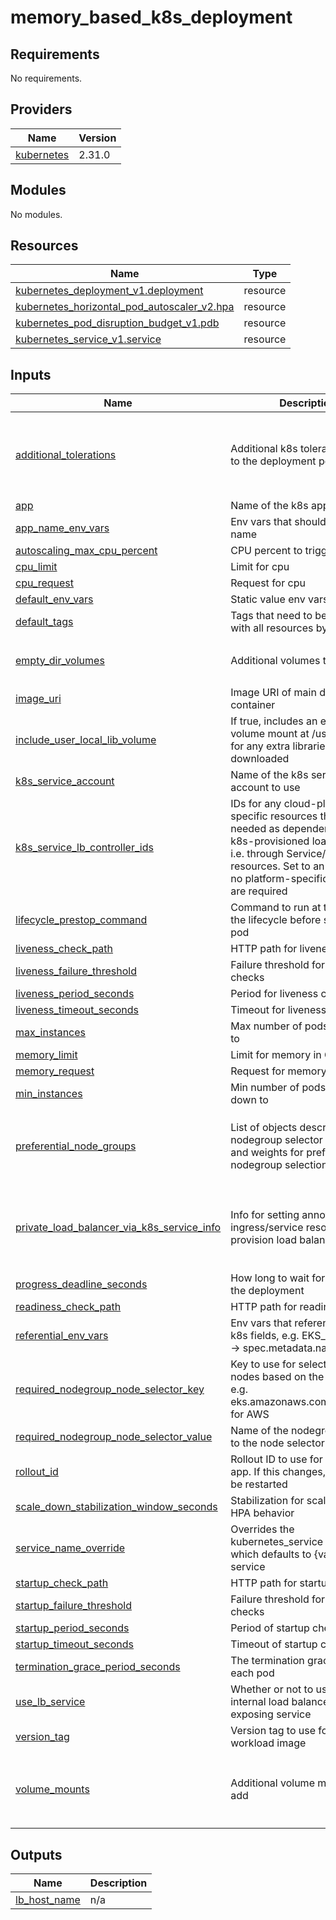 # memory_based_k8s_deployment

<!-- BEGINNING OF PRE-COMMIT-TERRAFORM DOCS HOOK -->
## Requirements

No requirements.

## Providers

| Name | Version |
|------|---------|
| <a name="provider_kubernetes"></a> [kubernetes](#provider\_kubernetes) | 2.31.0 |

## Modules

No modules.

## Resources

| Name | Type |
|------|------|
| [kubernetes_deployment_v1.deployment](https://registry.terraform.io/providers/hashicorp/kubernetes/latest/docs/resources/deployment_v1) | resource |
| [kubernetes_horizontal_pod_autoscaler_v2.hpa](https://registry.terraform.io/providers/hashicorp/kubernetes/latest/docs/resources/horizontal_pod_autoscaler_v2) | resource |
| [kubernetes_pod_disruption_budget_v1.pdb](https://registry.terraform.io/providers/hashicorp/kubernetes/latest/docs/resources/pod_disruption_budget_v1) | resource |
| [kubernetes_service_v1.service](https://registry.terraform.io/providers/hashicorp/kubernetes/latest/docs/resources/service_v1) | resource |

## Inputs

| Name | Description | Type | Default | Required |
|------|-------------|------|---------|:--------:|
| <a name="input_additional_tolerations"></a> [additional\_tolerations](#input\_additional\_tolerations) | Additional k8s tolerations to add to the deployment pod spec | <pre>list(object({<br>    key      = string<br>    operator = string<br>    value    = string<br>    effect   = string<br>  }))</pre> | `[]` | no |
| <a name="input_app"></a> [app](#input\_app) | Name of the k8s app | `string` | n/a | yes |
| <a name="input_app_name_env_vars"></a> [app\_name\_env\_vars](#input\_app\_name\_env\_vars) | Env vars that should use the app name | `list(string)` | n/a | yes |
| <a name="input_autoscaling_max_cpu_percent"></a> [autoscaling\_max\_cpu\_percent](#input\_autoscaling\_max\_cpu\_percent) | CPU percent to trigger scale up | `number` | n/a | yes |
| <a name="input_cpu_limit"></a> [cpu\_limit](#input\_cpu\_limit) | Limit for cpu | `number` | n/a | yes |
| <a name="input_cpu_request"></a> [cpu\_request](#input\_cpu\_request) | Request for cpu | `number` | n/a | yes |
| <a name="input_default_env_vars"></a> [default\_env\_vars](#input\_default\_env\_vars) | Static value env vars | `map(string)` | n/a | yes |
| <a name="input_default_tags"></a> [default\_tags](#input\_default\_tags) | Tags that need to be associated with all resources by default | `map(string)` | `{}` | no |
| <a name="input_empty_dir_volumes"></a> [empty\_dir\_volumes](#input\_empty\_dir\_volumes) | Additional volumes to add | <pre>list(object({<br>    name = string<br>  }))</pre> | `[]` | no |
| <a name="input_image_uri"></a> [image\_uri](#input\_image\_uri) | Image URI of main deployment container | `string` | n/a | yes |
| <a name="input_include_user_local_lib_volume"></a> [include\_user\_local\_lib\_volume](#input\_include\_user\_local\_lib\_volume) | If true, includes an empty volume mount at /usr/local/lib for any extra libraries to be downloaded | `bool` | `false` | no |
| <a name="input_k8s_service_account"></a> [k8s\_service\_account](#input\_k8s\_service\_account) | Name of the k8s service account to use | `string` | n/a | yes |
| <a name="input_k8s_service_lb_controller_ids"></a> [k8s\_service\_lb\_controller\_ids](#input\_k8s\_service\_lb\_controller\_ids) | IDs for any cloud-platform-specific resources that are needed as dependencies of k8s-provisioned load balancers, i.e. through Service/Ingress resources. Set to an empty list if no platform-specific resources are required | `list(string)` | n/a | yes |
| <a name="input_lifecycle_prestop_command"></a> [lifecycle\_prestop\_command](#input\_lifecycle\_prestop\_command) | Command to run at the end of the lifecycle before stopping the pod | `list(string)` | `null` | no |
| <a name="input_liveness_check_path"></a> [liveness\_check\_path](#input\_liveness\_check\_path) | HTTP path for liveness checks | `string` | `"/liveness_check"` | no |
| <a name="input_liveness_failure_threshold"></a> [liveness\_failure\_threshold](#input\_liveness\_failure\_threshold) | Failure threshold for liveness checks | `number` | `2` | no |
| <a name="input_liveness_period_seconds"></a> [liveness\_period\_seconds](#input\_liveness\_period\_seconds) | Period for liveness checks | `number` | n/a | yes |
| <a name="input_liveness_timeout_seconds"></a> [liveness\_timeout\_seconds](#input\_liveness\_timeout\_seconds) | Timeout for liveness checks | `number` | n/a | yes |
| <a name="input_max_instances"></a> [max\_instances](#input\_max\_instances) | Max number of pods to scale up to | `number` | n/a | yes |
| <a name="input_memory_limit"></a> [memory\_limit](#input\_memory\_limit) | Limit for memory in Gi | `number` | n/a | yes |
| <a name="input_memory_request"></a> [memory\_request](#input\_memory\_request) | Request for memory in Gi | `number` | n/a | yes |
| <a name="input_min_instances"></a> [min\_instances](#input\_min\_instances) | Min number of pods to scale down to | `number` | n/a | yes |
| <a name="input_preferential_node_groups"></a> [preferential\_node\_groups](#input\_preferential\_node\_groups) | List of objects describing nodegroup selector key, value, and weights for preferential nodegroup selection | <pre>list(object({<br>    node_selector_key   = string<br>    node_selector_value = string<br>    weight              = number<br>  }))</pre> | `[]` | no |
| <a name="input_private_load_balancer_via_k8s_service_info"></a> [private\_load\_balancer\_via\_k8s\_service\_info](#input\_private\_load\_balancer\_via\_k8s\_service\_info) | Info for setting annotations on ingress/service resources that provision load balancers | <pre>object({<br>    load_balancer_name_key   = string<br>    common_annotations       = map(string)<br>    load_balancer_class_name = string<br>  })</pre> | n/a | yes |
| <a name="input_progress_deadline_seconds"></a> [progress\_deadline\_seconds](#input\_progress\_deadline\_seconds) | How long to wait for progress of the deployment | `number` | `1500` | no |
| <a name="input_readiness_check_path"></a> [readiness\_check\_path](#input\_readiness\_check\_path) | HTTP path for readiness checks | `string` | `"/readiness_check"` | no |
| <a name="input_referential_env_vars"></a> [referential\_env\_vars](#input\_referential\_env\_vars) | Env vars that reference specific k8s fields, e.g. EKS\_POD\_NAME -> spec.metadata.name | `map(string)` | n/a | yes |
| <a name="input_required_nodegroup_node_selector_key"></a> [required\_nodegroup\_node\_selector\_key](#input\_required\_nodegroup\_node\_selector\_key) | Key to use for selecting K8s nodes based on the nodegroup, e.g. eks.amazonaws.com/nodegroup for AWS | `string` | n/a | yes |
| <a name="input_required_nodegroup_node_selector_value"></a> [required\_nodegroup\_node\_selector\_value](#input\_required\_nodegroup\_node\_selector\_value) | Name of the nodegroup to pass to the node selector | `string` | n/a | yes |
| <a name="input_rollout_id"></a> [rollout\_id](#input\_rollout\_id) | Rollout ID to use for each k8s app. If this changes, the app will be restarted | `string` | n/a | yes |
| <a name="input_scale_down_stabilization_window_seconds"></a> [scale\_down\_stabilization\_window\_seconds](#input\_scale\_down\_stabilization\_window\_seconds) | Stabilization for scale-down HPA behavior | `number` | `900` | no |
| <a name="input_service_name_override"></a> [service\_name\_override](#input\_service\_name\_override) | Overrides the kubernetes\_service name, which defaults to {var.app}-service | `string` | `null` | no |
| <a name="input_startup_check_path"></a> [startup\_check\_path](#input\_startup\_check\_path) | HTTP path for startup checks | `string` | `"/readiness_check"` | no |
| <a name="input_startup_failure_threshold"></a> [startup\_failure\_threshold](#input\_startup\_failure\_threshold) | Failure threshold for startup checks | `number` | n/a | yes |
| <a name="input_startup_period_seconds"></a> [startup\_period\_seconds](#input\_startup\_period\_seconds) | Period of startup checks | `number` | n/a | yes |
| <a name="input_startup_timeout_seconds"></a> [startup\_timeout\_seconds](#input\_startup\_timeout\_seconds) | Timeout of startup checks | `number` | n/a | yes |
| <a name="input_termination_grace_period_seconds"></a> [termination\_grace\_period\_seconds](#input\_termination\_grace\_period\_seconds) | The termination grace period for each pod | `number` | `60` | no |
| <a name="input_use_lb_service"></a> [use\_lb\_service](#input\_use\_lb\_service) | Whether or not to use an internal load balancer as the exposing service | `bool` | `false` | no |
| <a name="input_version_tag"></a> [version\_tag](#input\_version\_tag) | Version tag to use for the workload image | `string` | n/a | yes |
| <a name="input_volume_mounts"></a> [volume\_mounts](#input\_volume\_mounts) | Additional volume mounts to add | <pre>list(object({<br>    mount_path = string<br>    read_only  = bool<br>    name       = string<br>  }))</pre> | `[]` | no |

## Outputs

| Name | Description |
|------|-------------|
| <a name="output_lb_host_name"></a> [lb\_host\_name](#output\_lb\_host\_name) | n/a |
<!-- END OF PRE-COMMIT-TERRAFORM DOCS HOOK -->
